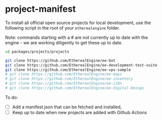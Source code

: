 # project-manifest

To install all official open source projects for local development, use the following script in the root of your `etherealengine` folder.

Note: commands starting with a # are not currently up to date with the engine - we are working diligently to get these up to date.

```bash
cd packages/projects/projects

git clone https://github.com/EtherealEngine/ee-bot
git clone https://github.com/EtherealEngine/ee-development-test-suite
git clone https://github.com/EtherealEngine/ee-vps-sample
# git clone https://github.com/EtherealEngine/ee-maps
# git clone https://github.com/EtherealEngine/ee-inventory
# git clone https://github.com/EtherealEngine/ee-i18n
# git clone https://github.com/EtherealEngine/ee-digital-beings
```

To do:

- [ ] Add a manifest.json that can be fetched and installed,
- [ ] Keep up to date when new projects are added with Github Actions
